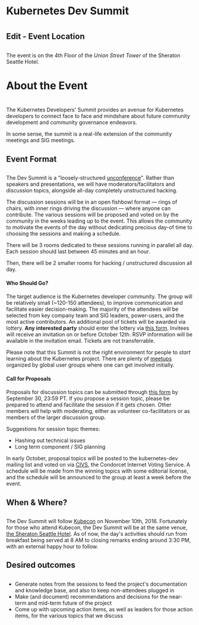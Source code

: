 # Kubernetes Dev Summit
#

## Edit - Event Location
##
The event is on the 4th Floor of the *Union Street Tower* of the Sheraton Seattle Hotel.

# About the Event
#
The Kubernetes Developers' Summit provides an avenue for Kubernetes
developers  to connect face to face and mindshare about future community
development and community governance endeavors.

In some sense, the summit is a real-life extension of the community
meetings and SIG meetings.

## Event Format
##
The Dev Summit is a "loosely-structured [unconference][uncf]". Rather
than speakers and presentations, we will have moderators/facilitators
and discussion topics, alongside all-day completely unstructured
hacking.

The discussion sessions will be in an open fishbowl format &mdash; rings of
chairs, with inner rings driving the discussion &mdash; where anyone can
contribute. The various sessions will be proposed and voted on by the
community in the weeks leading up to the event. This allows the
community to motivate the events of the day without dedicating precious
day-of time to choosing the sessions and making a schedule.

There will be 3 rooms dedicated to these sessions running in parallel
all day. Each session should last between 45 minutes and an hour.

Then, there will be 2 smaller rooms for hacking / unstructured
discussion all day.

#### Who Should Go?
####
The target audience is the Kubernetes developer community. The group
will be relatively small (~120-150 attendees), to improve communication
and facilitate easier decision-making. The majority of the attendees
will be selected from key company team and SIG leaders, power-users, and
the most active contributors. An additional pool of tickets will be
awarded via lottery. **Any interested party** should enter the lottery via
[this form][lotfrm]. Invitees will receive an invitation on or before October 12th.
RSVP information will be available in the invitation email.  Tickets are
not transferrable.

Please note that this Summit is not the right environment for people to
*start* learning about the Kubernetes project. There are plenty of
[meetups][mtp] organized by global user groups where one can get
involved initially.

#### Call for Proposals
####
Proposals for discussion topics can be submitted through [this
form][propfrm] by September 30, 23:59 PT. If you propose a session topic,
please be prepared to attend and facilitate the session if it gets
chosen. Other members will help with moderating, either as volunteer
co-facilitators or as members of the larger discussion group.

Suggestions for session topic themes:

* Hashing out technical issues
* Long term component / SIG planning

In early October, proposal topics will be posted to the kubernetes-dev
mailing list and voted on via [CIVS][civs], the Condorcet Internet
Voting Service. A schedule will be made from the winning topics with
some editorial license, and the schedule will be announced to the group
at least a week before the event.

## When & Where?
##
The Dev Summit will follow [Kubecon][kbc] on November 10th, 2016.
Fortunately for those who attend Kubecon, the Dev Summit will be at the
same venue, [the Sheraton Seattle Hotel][sher]. As of now, the day's
activities should run from breakfast being served at 8 AM to closing
remarks ending around 3:30 PM, with an external happy hour to follow.

## Desired outcomes
##
* Generate notes from the sessions to feed the project's documentation
and knowledge base, and also to keep non-attendees plugged in
* Make (and document) recommendations and decisions for the near-term and
mid-term future of the project
* Come up with upcoming action items, as well as leaders for those action items, for the various topics that we discuss

[//]: # (Reference Links)
   [uncf]: <https://en.wikipedia.org/wiki/Unconference>
   [mtp]: <http://www.meetup.com/topics/kubernetes/all/>
   [lotfrm]: <https://docs.google.com/forms/d/e/1FAIpQLSe8t6pvRjh1OeF6xrXKbXmzHGMhQ4c-MbZ6QUr9APJNjpgAzA/viewform>
   [propfrm]: <https://docs.google.com/forms/d/e/1FAIpQLSf30x18OGCv_Und7qah4y5Zs3Z-0YoBCo964ZsmhtbxBjMzxA/viewform>
   [civs]: <http://civs.cs.cornell.edu/>
   [kbc]: <http://events.linuxfoundation.org/events/kubecon>
   [sher]: <http://www.sheratonseattle.com/>
